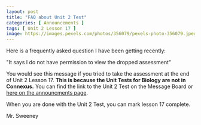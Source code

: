 ```yaml
---
layout: post
title: "FAQ about Unit 2 Test"
categories: [ Announcements ]
tags: [ Unit 2 Lesson 17 ]
image: https://images.pexels.com/photos/356079/pexels-photo-356079.jpeg?auto=compress&cs=tinysrgb&dpr=2&h=650&w=940
---
```


Here is a frequently asked question I have been getting recently:

"It says I do not have permission to view the dropped assessment"

You would see this message if you tried to take the assessment at the end of Unit 2 Lesson 17. **This is because the Unit Tests for Biology are not in Connexus.** You can find the link to the Unit 2 Test on the Message Board or [here on the announcments page](https://sweeneyscience.github.io/biology-announcements/unit-2-final-test/).

When you are done with the Unit 2 Test, you can mark lesson 17 complete.

Mr. Sweeney